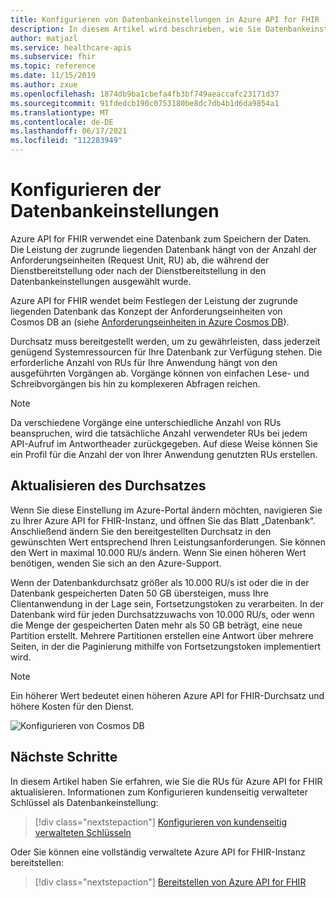 ```yaml
---
title: Konfigurieren von Datenbankeinstellungen in Azure API for FHIR
description: In diesem Artikel wird beschrieben, wie Sie Datenbankeinstellungen in Azure API for FHIR konfigurieren.
author: matjazl
ms.service: healthcare-apis
ms.subservice: fhir
ms.topic: reference
ms.date: 11/15/2019
ms.author: zxue
ms.openlocfilehash: 1874db9ba1cbefa4fb3bf749aeaccafc23171d37
ms.sourcegitcommit: 91fdedcb190c0753180be8dc7db4b1d6da9854a1
ms.translationtype: MT
ms.contentlocale: de-DE
ms.lasthandoff: 06/17/2021
ms.locfileid: "112283949"
---
```

# <a name="configure-database-settings"></a>Konfigurieren der Datenbankeinstellungen 

Azure API for FHIR verwendet eine Datenbank zum Speichern der Daten. Die Leistung der zugrunde liegenden Datenbank hängt von der Anzahl der Anforderungseinheiten (Request Unit, RU) ab, die während der Dienstbereitstellung oder nach der Dienstbereitstellung in den Datenbankeinstellungen ausgewählt wurde.

Azure API for FHIR wendet beim Festlegen der Leistung der zugrunde liegenden Datenbank das Konzept der Anforderungseinheiten von Cosmos DB an (siehe [Anforderungseinheiten in Azure Cosmos DB](../../cosmos-db/request-units.md)). 

Durchsatz muss bereitgestellt werden, um zu gewährleisten, dass jederzeit genügend Systemressourcen für Ihre Datenbank zur Verfügung stehen. Die erforderliche Anzahl von RUs für Ihre Anwendung hängt von den ausgeführten Vorgängen ab. Vorgänge können von einfachen Lese- und Schreibvorgängen bis hin zu komplexeren Abfragen reichen. 

> [!NOTE]
> Da verschiedene Vorgänge eine unterschiedliche Anzahl von RUs beanspruchen, wird die tatsächliche Anzahl verwendeter RUs bei jedem API-Aufruf im Antwortheader zurückgegeben. Auf diese Weise können Sie ein Profil für die Anzahl der von Ihrer Anwendung genutzten RUs erstellen.

## <a name="update-throughput"></a>Aktualisieren des Durchsatzes

Wenn Sie diese Einstellung im Azure-Portal ändern möchten, navigieren Sie zu Ihrer Azure API for FHIR-Instanz, und öffnen Sie das Blatt „Datenbank“. Anschließend ändern Sie den bereitgestellten Durchsatz in den gewünschten Wert entsprechend Ihren Leistungsanforderungen. Sie können den Wert in maximal 10.000 RU/s ändern. Wenn Sie einen höheren Wert benötigen, wenden Sie sich an den Azure-Support.

Wenn der Datenbankdurchsatz größer als 10.000 RU/s ist oder die in der Datenbank gespeicherten Daten 50 GB übersteigen, muss Ihre Clientanwendung in der Lage sein, Fortsetzungstoken zu verarbeiten. In der Datenbank wird für jeden Durchsatzzuwachs von 10.000 RU/s, oder wenn die Menge der gespeicherten Daten mehr als 50 GB beträgt, eine neue Partition erstellt. Mehrere Partitionen erstellen eine Antwort über mehrere Seiten, in der die Paginierung mithilfe von Fortsetzungstoken implementiert wird.

> [!NOTE] 
> Ein höherer Wert bedeutet einen höheren Azure API for FHIR-Durchsatz und höhere Kosten für den Dienst.

![Konfigurieren von Cosmos DB](media/database/database-settings.png)

## <a name="next-steps"></a>Nächste Schritte

In diesem Artikel haben Sie erfahren, wie Sie die RUs für Azure API for FHIR aktualisieren. Informationen zum Konfigurieren kundenseitig verwalteter Schlüssel als Datenbankeinstellung:

>[!div class="nextstepaction"]
>[Konfigurieren von kundenseitig verwalteten Schlüsseln](customer-managed-key.md)

Oder Sie können eine vollständig verwaltete Azure API for FHIR-Instanz bereitstellen:
 
>[!div class="nextstepaction"]
>[Bereitstellen von Azure API for FHIR](fhir-paas-portal-quickstart.md)